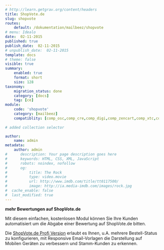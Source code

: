 ```yaml
---
# http://learn.getgrav.org/content/headers
title: ShopVote.de
slug: shopvote
routes:
    default: /dokumentation/mailbeez/shopvote
# menu: Idealo
date:  02-11-2015
published: true
publish_date:  02-11-2015
# unpublish_date:  02-11-2015
template: docs
# theme: false
visible: true
summary:
    enabled: true
    format: short
    size: 128
taxonomy:
    migration_status: done
    category: [docs]
    tag: [ce]
module:
    code: 'shopvote'
    category: [mailbeez]
    compatiblity: [comp_osc,comp_cre,comp_digi,comp_zencart,comp_xtc,comp_xtcm2,comp_gambio]
       
# added collection selector

author:
    name: admin
metadata:
    author: admin
#      description: Your page description goes here
#      keywords: HTML, CSS, XML, JavaScript
#      robots: noindex, nofollow
#      og:
#          title: The Rock
#          type: video.movie
#          url: http://www.imdb.com/title/tt0117500/
#          image: http://ia.media-imdb.com/images/rock.jpg
#  cache_enable: false
#  last_modified: true
---
```


**mehr Bewertungen auf ShopVote.de**

Mit diesem einfachen, kostenlosen Modul können Sie Ihre Kunden automatisiert um die Abgabe einer Bewertung auf ShopVote.de bitten.

Die [ShopVote.de Profi Version](/dokumentation/mailbeez/shopvote_advanced/) erlaubt es Ihnen, u.A. mehrere Bestell-Status zu konfigurieren, mit Responsive Email-Vorlagen die Darstellung auf Mobilen Geräten zu verbessern und Stamm-Kunden zu erkennen.
